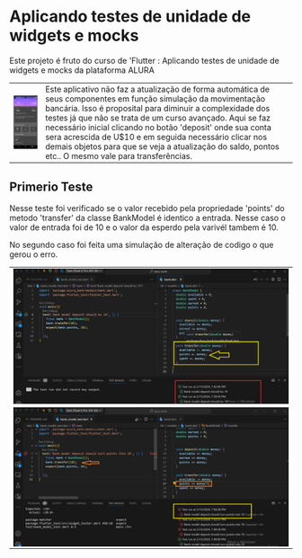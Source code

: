 # Aplicando testes de unidade de widgets e mocks

Este projeto é fruto do curso de 'Flutter : Aplicando testes de unidade de widgets e mocks da plataforma ALURA




<!--<img src="info/projetoInicial.png" alt="projeto inicial" width="25%"/>-->


<table style="width: 100%; border-collapse: collapse;" border="0">
  <tr>
    <td style="border: none;"> <img src="info/projetoInicial.png" alt="ativando menu" style="width: 100%; display: block;"/></td>
    <td style="border: none;">
     <span>
     Este aplicativo não faz a atualização de forma automática de seus componentes em função simulação da movimentação bancária. Isso é proposital para diminuir a complexidade dos testes já que não se trata de um curso avançado.
     <span>
     </span>
     Aqui se faz necessário inicial clicando no botão 'deposit' onde sua conta sera acrescida de U$10 e em seguida necessário clicar nos demais objetos para que se veja a atualização do saldo, pontos etc.. O mesmo vale para transferências.
     </span>
     </td>
  </tr>
</table>

  ## Primerio Teste

   Nesse teste foi verificado se o valor recebido pela propriedade 'points' do metodo 'transfer' da classe BankModel é identico a entrada. Nesse caso o valor de entrada foi de 10 e o valor da esperdo pela varivél tambem é 10.

   No segundo caso foi feita uma simulação de alteração de codigo o que gerou o erro.


<table style="width: 100%; border-collapse: collapse;" border="0">
  <tr?>
    <td style="border: none;"> <img src="info/primeiro teste.png" alt="ativando menu" style="width: 100%; display: block;"/></td>
    </tr>
    <tr> 
     <td style="border: none;"> <img src="info/primeiro teste forcando erro.png" alt="ativando menu" style="width: 100%; display: block;"/></td>
  </tr>
</table>
